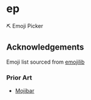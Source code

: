 # ep
⛏ Emoji Picker

## Acknowledgements

Emoji list sourced from [emojilib](https://github.com/muan/emojilib)

### Prior Art

* [Mojibar](https://github.com/muan/mojibar)